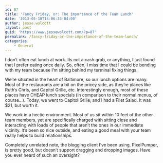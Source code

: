 ```yaml
---
id: 87
title: 'Fancy Friday, or: The importance of the Team Lunch'
date: '2013-05-10T14:06:33-04:00'
author: jesse.wolcott
layout: post
guid: 'https://www.jessewolcott.com/?p=87'
permalink: /fancy-friday-or-the-importance-of-the-team-lunch/
categories:
    - General
---
```


I don’t often eat lunch at work. Its not a cash grab, or anything, I just found that I prefer eating once daily. So, often, I miss time that I could be bonding with my team because I’m sitting behind my terminal fixing things.

We’re situated in the heart of Baltimore, so our lunch options are many. Most of the restaurants are a bit on the pricey side, as they’re places like Ruth’s Chris, and Capitol Grille, etc. Interestingly enough, most of these places have CHEAP lunch specials (in comparison to their normal menus, of course…). Today, we went to Capitol Grille, and I had a Filet Salad. It was $21, but worth it.

We work in a hectic environment. Most of us sit within 10 feet of the other team members, yet are specifically charged with sitting close and interacting with loads of people that aren’t the ones in our immediate vicinity. It’s been so nice outside, and eating a good meal with your team really helps to build relationships.

Completely unrelated note, the blogging client I’ve been using, PixelPumper, is pretty good, but doesn’t support dragging and dropping images. Have you ever heard of such an oversight?